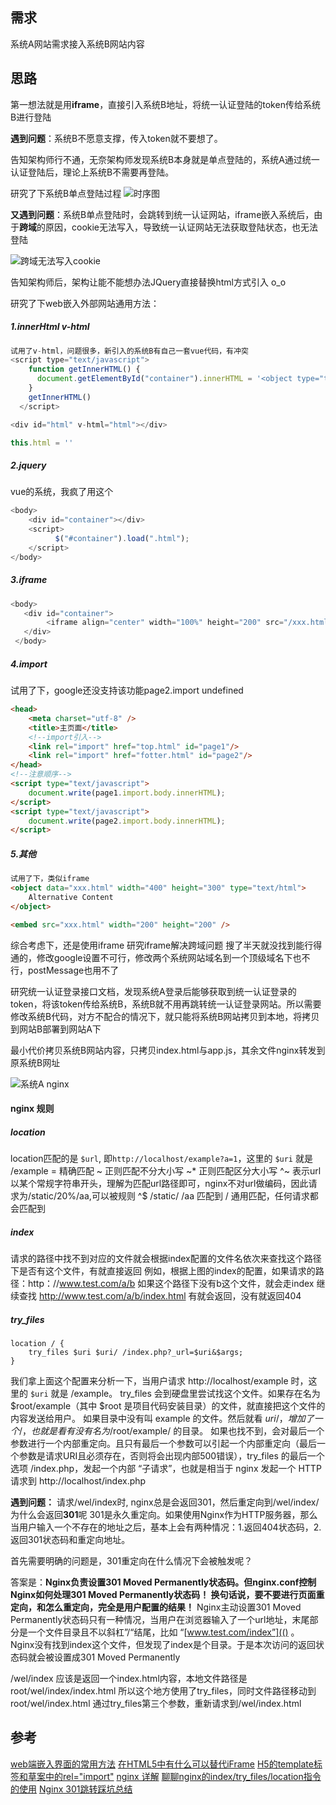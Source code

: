 



## 需求
系统A网站需求接入系统B网站内容
## 思路
第一想法就是用**iframe**，直接引入系统B地址，将统一认证登陆的token传给系统B进行登陆

**遇到问题**：系统B不愿意支撑，传入token就不要想了。

告知架构师行不通，无奈架构师发现系统B本身就是单点登陆的，系统A通过统一认证登陆后，理论上系统B不需要再登陆。

研究了下系统B单点登陆过程
<img src="../assets/images/对接时序图.png" alt="时序图" style="zoom:100%;" />

**又遇到问题**：系统B单点登陆时，会跳转到统一认证网站，iframe嵌入系统后，由于**跨域**的原因，cookie无法写入，导致统一认证网站无法获取登陆状态，也无法登陆

<img src="../assets/images/跨域无法写入cookie.png" alt="跨域无法写入cookie"/>

告知架构师后，架构让能不能想办法JQuery直接替换html方式引入 o_o

研究了下web嵌入外部网站通用方法：

##### 1.innerHtml v-html

```javascript
试用了v-html，问题很多，新引入的系统B有自己一套vue代码，有冲突
<script type="text/javascript">
    function getInnerHTML() {
      document.getElementById("container").innerHTML = '<object type="text/html" data="http://10.101.12.254:3030/src/3D-demo/3Dtag.html" width="300" height="500"></object>'
    }
    getInnerHTML()
  </script>

<div id="html" v-html="html"></div>

this.html = ''
```
##### 2.jquery
vue的系统，我疯了用这个
```javascript
<body>
    <div id="container"></div>
    <script>
          $("#container").load(".html");
    </script>
</body>

```
##### 3.iframe
```javascript
<body>
   <div id="container">
        <iframe align="center" width="100%" height="200" src="/xxx.html"  frameborder="no" border="0" marginwidth="0" marginheight="0" scrolling="no"></iframe>
   </div>
 </body>

```
##### 4.import
试用了下，google还没支持该功能page2.import undefined
```html
<head>
    <meta charset="utf-8" />
    <title>主页面</title>
    <!--import引入-->
    <link rel="import" href="top.html" id="page1"/>
    <link rel="import" href="fotter.html" id="page2"/>
</head>
<!--注意顺序-->
<script type="text/javascript">
    document.write(page1.import.body.innerHTML);
</script>
<script type="text/javascript">
    document.write(page2.import.body.innerHTML);
</script>
```

##### 5.其他
```html
试用了下，类似iframe
<object data="xxx.html" width="400" height="300" type="text/html">
    Alternative Content
</object>

<embed src="xxx.html" width="200" height="200" />
```

综合考虑下，还是使用iframe
研究iframe解决跨域问题
搜了半天就没找到能行得通的，修改google设置不可行，修改两个系统网站域名到一个顶级域名下也不行，postMessage也用不了


研究统一认证登录接口文档，发现系统A登录后能够获取到统一认证登录的token，将该token传给系统B，系统B就不用再跳转统一认证登录网站。所以需要修改系统B代码，对方不配合的情况下，就只能将系统B网站拷贝到本地，将拷贝到网站B部署到网站A下

最小代价拷贝系统B网站内容，只拷贝index.html与app.js，其余文件nginx转发到原系统B网址


<img src="../assets/images/系统A nginx.png" alt="系统A nginx"/>

#### nginx 规则

##### location 

location匹配的是 `$url`, 即`http://localhost/example?a=1`，这里的 `$uri` 就是 /example
= 精确匹配
~ 正则匹配不分大小写
~* 正则匹配区分大小写
^~ 表示url以某个常规字符串开头，理解为匹配url路径即可，nginx不对url做编码，因此请求为/static/20%/aa,可以被规则 ^$ /static/ /aa 匹配到
/   通用匹配，任何请求都会匹配到


##### index
请求的路径中找不到对应的文件就会根据index配置的文件名依次来查找这个路径下是否有这个文件，有就直接返回
例如，根据上图的index的配置，如果请求的路径：http：//www.test.com/a/b 如果这个路径下没有b这个文件，就会走index 继续查找 http://www.test.com/a/b/index.html 有就会返回，没有就返回404

##### try_files
```nginx
location / {
    try_files $uri $uri/ /index.php?_url=$uri&$args;
}
```

我们拿上面这个配置来分析一下，当用户请求 http://localhost/example 时，这里的 `$uri` 就是 /example。
try_files 会到硬盘里尝试找这个文件。如果存在名为 $root/example（其中 $root 是项目代码安装目录）的文件，就直接把这个文件的内容发送给用户。
如果目录中没有叫 example 的文件。然后就看 $uri/，增加了一个 /，也就是看有没有名为 /$root/example/ 的目录。 如果也找不到，会对最后一个参数进行一个内部重定向。且只有最后一个参数可以引起一个内部重定向（最后一个参数是请求URI且必须存在，否则将会出现内部500错误），try_files 的最后一个选项 /index.php，发起一个内部 “子请求”，也就是相当于 nginx 发起一个 HTTP 请求到 http://localhost/index.php

**遇到问题：**
请求/wel/index时, nginx总是会返回301，然后重定向到/wel/index/
为什么会返回**301**呢
301是永久重定向。如果使用Nginx作为HTTP服务器，那么当用户输入一个不存在的地址之后，基本上会有两种情况：1.返回404状态码，2.返回301状态码和重定向地址。

首先需要明确的问题是，301重定向在什么情况下会被触发呢？

答案是：**Nginx负责设置301 Moved Permanently状态码。但nginx.conf控制Nginx如何处理301 Moved Permanently状态码！ 换句话说，要不要进行页面重定向，和怎么重定向，完全是用户配置的结果！** Nginx主动设置301 Moved Permanently状态码只有一种情况，当用户在浏览器输入了一个url地址，末尾部分是一个文件目录且不以斜杠”/“结尾，比如 “[www.test.com/index”](() 。 Nginx没有找到index这个文件，但发现了index是个目录。于是本次访问的返回状态码就会被设置成301 Moved Permanently

/wel/index 应该是返回一个index.html内容，本地文件路径是root/wel/index/index.html
所以这个地方使用了try_files，同时文件路径移动到root/wel/index.html
通过try_files第三个参数，重新请求到/wel/index.html


## 参考
[web端嵌入界面的常用方法](https://juejin.cn/post/6844904032138428430)
[在HTML5中有什么可以替代iFrame](https://blog.csdn.net/weixin_40516924/article/details/104205261)
[H5的template标签和草案中的rel="import"](https://blog.csdn.net/cceking/article/details/81292924)
[nginx 详解](https://blog.csdn.net/lx11573/article/details/118417969)
[聊聊nginx的index/try_files/location指令的使用](https://www.jianshu.com/p/1ab6bb05b0ca)
[Nginx 301跳转踩坑总结](https://blog.csdn.net/didi558/article/details/124297961)